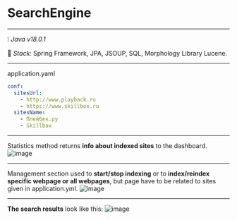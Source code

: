 # SearchEngine
____
:grey_exclamation: _Java v18.0.1_

:page_facing_up: _Stack_:
Spring Framework,
JPA,
JSOUP,
SQL,
Morphology Library Lucene.
____
application.yaml
```yaml
conf:
  sitesUrl:
    - http://www.playback.ru
    - https://www.skillbox.ru
  sitesName:
    - Плейбек.ру
    - Skillbox
```
____
Statistics method returns __info about indexed sites__ to the dashboard.
![image](https://user-images.githubusercontent.com/42184326/178167379-967a8cd2-544f-4bb9-bd5b-0b070b3a090d.png)
____
Management section used to __start/stop indexing__ or to __index/reindex specific webpage or all webpages__, but page have to be related to sites given in application.yml.
![image](https://user-images.githubusercontent.com/42184326/178167559-6789add3-1902-4f28-8a38-b81126cf5683.png)
____
__The search results__ look like this:
![image](https://user-images.githubusercontent.com/42184326/178167659-392fe2af-29c4-4bbe-af1e-885cfdfb7729.png)
